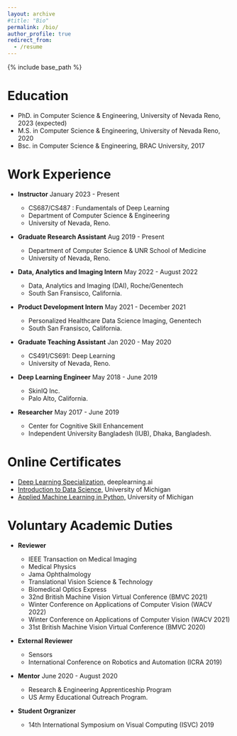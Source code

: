 ```yaml
---
layout: archive
#title: "Bio"
permalink: /bio/
author_profile: true
redirect_from:
  - /resume
---
```


{% include base_path %}

Education
======
* PhD. in Computer Science & Engineering, University of Nevada Reno, 2023 (expected)
* M.S. in Computer Science & Engineering, University of Nevada Reno, 2020
* Bsc. in Computer Science & Engineering, BRAC University, 2017

Work Experience
======
* **Instructor** January 2023 - Present
  * CS687/CS487 : Fundamentals of Deep Learning
  * Department of Computer Science & Engineering
  * University of Nevada, Reno.

* **Graduate Research Assistant** Aug 2019 - Present
  * Department of Computer Science & UNR School of Medicine
  * University of Nevada, Reno.

* **Data, Analytics and Imaging Intern** May 2022 - August 2022
  * Data, Analytics and Imaging (DAI), Roche/Genentech
  * South San Fransisco, California.

* **Product Development Intern** May 2021 - December 2021
  * Personalized Healthcare Data Science Imaging, Genentech
  * South San Fransisco, California.

* **Graduate Teaching Assistant** Jan 2020 - May 2020
  * CS491/CS691: Deep Learning
  * University of Nevada, Reno.

* **Deep Learning Engineer** May 2018 - June 2019
  * SkinIQ Inc.
  * Palo Alto, California.

* **Researcher** May 2017 - June 2019
  * Center for Cognitive Skill Enhancement
  * Independent University Bangladesh (IUB), Dhaka, Bangladesh.

Online Certificates
=====
  * [Deep Learning Specialization,](https://www.coursera.org/account/accomplishments/specialization/NM9SMAJW9USM) deeplearning.ai
  * [Introduction to Data Science,](https://www.coursera.org/account/accomplishments/verify/XYQ25BJD9PA6) University of Michigan
  * [Applied Machine Learning in Python,](https://www.coursera.org/account/accomplishments/verify/LS77LUGT2WBK) University of Michigan


Voluntary Academic Duties
======
* **Reviewer**
  * IEEE Transaction on Medical Imaging
  * Medical Physics
  * Jama Ophthalmology
  * Translational Vision Science & Technology
  * Biomedical Optics Express
  * 32nd British Machine Vision Virtual Conference (BMVC 2021)
  * Winter Conference on  Applications of Computer Vision (WACV 2022)
  * Winter Conference on  Applications of Computer Vision (WACV 2021)
  * 31st British Machine Vision Virtual Conference (BMVC 2020)

* **External Reviewer**
  * Sensors
  * International Conference on Robotics and Automation (ICRA 2019)

* **Mentor** June 2020 - August 2020
  * Research & Engineering Apprenticeship Program
  * US Army Educational Outreach Program.

* **Student Orgranizer**
  * 14th International Symposium on Visual Computing (ISVC) 2019
<!---
Countries visited (World)
===================
<iframe src="https://www.google.com/maps/d/embed?mid=14QlaGA9XWxLp-_7S_NxesmRvouCKec2g" width="640" height="480"></iframe>

States visited (Inside USA)
=====================
<iframe src="https://www.google.com/maps/d/embed?mid=1n_JHvjW-8TZIGU1UFSMssBHt0zeGC13n" width="640" height="480"></iframe>
-->
